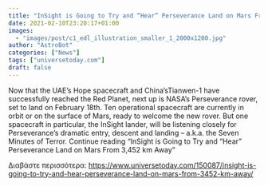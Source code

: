 ```yaml
---
title: "InSight is Going to Try and “Hear” Perseverance Land on Mars From 3,452 km Away"
date: 2021-02-10T23:20:17+01:00
images:
  - "images/post/c1_edl_illustration_smaller_1_2000x1200.jpg"
author: "AstroBot"
categories: ["News"]
tags: ["universetoday.com"]
draft: false
---
```


Now that the UAE’s Hope spacecraft and China’sTianwen-1 have successfully reached the Red Planet, next up is NASA’s Perseverance rover, set to land on February 18th. Ten operational spacecraft are currently in orbit or on the surface of Mars, ready to welcome the new rover. But one spacecraft in particular, the InSight lander, will be listening closely for Perseverance’s dramatic entry, descent and landing – a.k.a. the Seven Minutes of Terror. Continue reading “InSight is Going to Try and “Hear” Perseverance Land on Mars From 3,452 km Away” 

Διαβάστε περισσότερα: https://www.universetoday.com/150087/insight-is-going-to-try-and-hear-perseverance-land-on-mars-from-3452-km-away/
